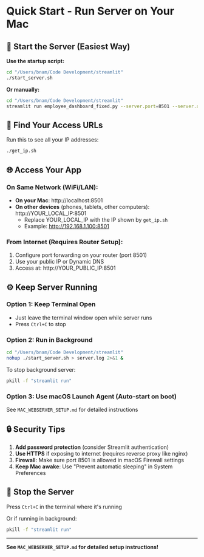 # Quick Start - Run Server on Your Mac

## 🚀 Start the Server (Easiest Way)

**Use the startup script:**
```bash
cd "/Users/bnam/Code Development/streamlit"
./start_server.sh
```

**Or manually:**
```bash
cd "/Users/bnam/Code Development/streamlit"
streamlit run employee_dashboard_fixed.py --server.port=8501 --server.address=0.0.0.0
```

## 📍 Find Your Access URLs

Run this to see all your IP addresses:
```bash
./get_ip.sh
```

## 🌐 Access Your App

### On Same Network (WiFi/LAN):
- **On your Mac**: http://localhost:8501
- **On other devices** (phones, tablets, other computers): http://YOUR_LOCAL_IP:8501
  - Replace YOUR_LOCAL_IP with the IP shown by `get_ip.sh`
  - Example: http://192.168.1.100:8501

### From Internet (Requires Router Setup):
1. Configure port forwarding on your router (port 8501)
2. Use your public IP or Dynamic DNS
3. Access at: http://YOUR_PUBLIC_IP:8501

## ⚙️ Keep Server Running

### Option 1: Keep Terminal Open
- Just leave the terminal window open while server runs
- Press `Ctrl+C` to stop

### Option 2: Run in Background
```bash
cd "/Users/bnam/Code Development/streamlit"
nohup ./start_server.sh > server.log 2>&1 &
```

To stop background server:
```bash
pkill -f "streamlit run"
```

### Option 3: Use macOS Launch Agent (Auto-start on boot)
See `MAC_WEBSERVER_SETUP.md` for detailed instructions

## 🔒 Security Tips

1. **Add password protection** (consider Streamlit authentication)
2. **Use HTTPS** if exposing to internet (requires reverse proxy like nginx)
3. **Firewall**: Make sure port 8501 is allowed in macOS Firewall settings
4. **Keep Mac awake**: Use "Prevent automatic sleeping" in System Preferences

## 🛑 Stop the Server

Press `Ctrl+C` in the terminal where it's running

Or if running in background:
```bash
pkill -f "streamlit run"
```

---

**See `MAC_WEBSERVER_SETUP.md` for detailed setup instructions!**

